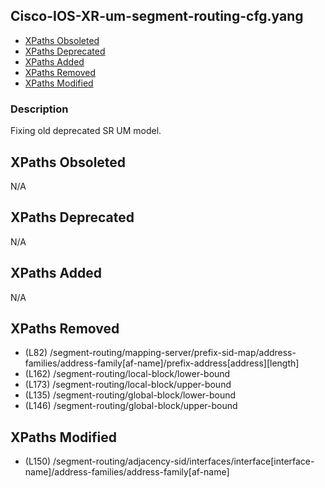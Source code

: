 ## Cisco-IOS-XR-um-segment-routing-cfg.yang

- [XPaths Obsoleted](#xpaths-obsoleted)
- [XPaths Deprecated](#xpaths-deprecated)
- [XPaths Added](#xpaths-added)
- [XPaths Removed](#xpaths-removed)
- [XPaths Modified](#xpaths-modified)

### Description

Fixing old deprecated SR UM model.

## XPaths Obsoleted

N/A

## XPaths Deprecated

N/A

## XPaths Added

N/A

## XPaths Removed

- (L82)	/segment-routing/mapping-server/prefix-sid-map/address-families/address-family[af-name]/prefix-address[address][length]
- (L162)	/segment-routing/local-block/lower-bound
- (L173)	/segment-routing/local-block/upper-bound
- (L135)	/segment-routing/global-block/lower-bound
- (L146)	/segment-routing/global-block/upper-bound

## XPaths Modified

- (L150)	/segment-routing/adjacency-sid/interfaces/interface[interface-name]/address-families/address-family[af-name]

